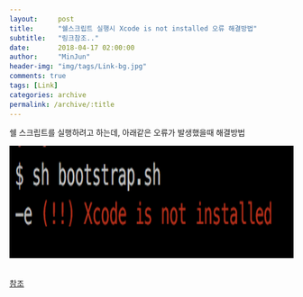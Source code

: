 ```yaml
---
layout:     post
title:      "쉘스크립트 실행시 Xcode is not installed 오류 해결방법"
subtitle:   "링크참조.."
date:       2018-04-17 02:00:00
author:     "MinJun"
header-img: "img/tags/Link-bg.jpg"
comments: true 
tags: [Link]
categories: archive
permalink: /archive/:title
---
```


쉘 스크립트를 실행하려고 하는데, 아래같은 오류가 발생했을때 해결방법

<center><img src="/img/posts/Shell.png" width="700" height="200"></center> <br> 

[참조](http://overengineer.net/fixing-nativescript-s-xcode-is-not-installed-or-is-not-configured-properly-on-macos)